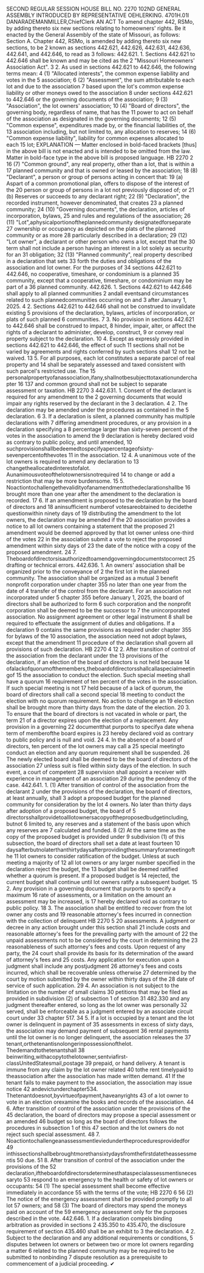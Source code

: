 SECOND REGULAR SESSION
HOUSE BILL NO. 2270
102ND GENERAL ASSEMBLY
INTRODUCED BY REPRESENTATIVE OEHLERKING.
4701H.01I DANARADEMANMILLER,ChiefClerk
AN ACT
To amend chapter 442, RSMo, by adding thereto six new sections relating to homeowners'
rights.
Be it enacted by the General Assembly of the state of Missouri, as follows:
Section A. Chapter 442, RSMo, is amended by adding thereto six new sections, to be
2 known as sections 442.621, 442.626, 442.631, 442.636, 442.641, and 442.646, to read as
3 follows:
442.621. 1. Sections 442.621 to 442.646 shall be known and may be cited as the
2 "Missouri Homeowners' Association Act".
3 2. As used in sections 442.621 to 442.646, the following terms mean:
4 (1) "Allocated interests", the common expense liability and votes in the
5 association;
6 (2) "Assessment", the sum attributable to each lot and due to the association
7 based upon the lot's common expense liability or other moneys owed to the association
8 under sections 442.621 to 442.646 or the governing documents of the association;
9 (3) "Association", the lot owners' association;
10 (4) "Board of directors", the governing body, regardless of name, that has the
11 power to act on behalf of the association as designated in the governing documents;
12 (5) "Common expense", expenditures made by, or the financial liabilities of, the
13 association including, but not limited to, any allocation to reserves;
14 (6) "Common expense liability", liability for common expenses allocated to each
15 lot;
EXPLANATION — Matter enclosed in bold-faced brackets [thus] in the above bill is not enacted and is
intended to be omitted from the law. Matter in bold-face type in the above bill is proposed language.
HB 2270 2
16 (7) "Common ground", any real property, other than a lot, that is within a
17 planned community and that is owned or leased by the association;
18 (8) "Declarant", a person or group of persons acting in concert that:
19 (a) Aspart of a common promotional plan, offers to dispose of the interest of the
20 person or group of persons in a lot not previously disposed of; or
21 (b) Reserves or succeeds to any declarant right;
22 (9) "Declaration", the recorded instrument, however denominated, that creates
23 a planned community;
24 (10) "Governing documents", the declaration, articles of incorporation, bylaws,
25 and rules and regulations of the association;
26 (11) "Lot",aphysicalportionoftheplannedcommunity designatedforseparate
27 ownership or occupancy as depicted on the plats of the planned community or as more
28 particularly described in a declaration;
29 (12) "Lot owner", a declarant or other person who owns a lot, except that the
30 term shall not include a person having an interest in a lot solely as security for an
31 obligation;
32 (13) "Planned community", real property described in a declaration that sets
33 forth the duties and obligations of the association and lot owner. For the purposes of
34 sections 442.621 to 442.646, no cooperative, timeshare, or condominium is a planned
35 community, except that a cooperative, timeshare, or condominium may be part of a
36 planned community.
442.626. 1. Sections 442.621 to 442.646 shall apply to all planned communities
2 andall eventsand circumstances related to such plannedcommunities occurring on and
3 after January 1, 2025.
4 2. Sections 442.621 to 442.646 shall not be construed to invalidate existing
5 provisions of the declaration, bylaws, articles of incorporation, or plats of such planned
6 communities.
7 3. No provision in sections 442.621 to 442.646 shall be construed to impact,
8 hinder, impair, alter, or affect the rights of a declarant to administer, develop, construct,
9 or convey real property subject to the declaration.
10 4. Except as expressly provided in sections 442.621 to 442.646, the effect of such
11 sections shall not be varied by agreements and rights conferred by such sections shall
12 not be waived.
13 5. For all purposes, each lot constitutes a separate parcel of real property and
14 shall be separately assessed and taxed consistent with such parcel's restricted use. The
15 personalpropertyofanassociation,ifany,shallnotbesubjecttotaxationunderchapter
16 137 and common ground shall not be subject to separate assessment or taxation.
HB 2270 3
442.631. 1. Consent of the declarant is required for any amendment to the
2 governing documents that would impair any rights reserved by the declarant in the
3 declaration.
4 2. The declaration may be amended under the procedures as contained in the
5 declaration.
6 3. If a declaration is silent, a planned community has multiple declarations with
7 differing amendment procedures, or any provision in a declaration specifying a
8 percentage larger than sixty-seven percent of the votes in the association to amend the
9 declaration is hereby declared void as contrary to public policy, and until amended,
10 suchprovisionshallbedeemedtospecifyapercentageofsixty-sevenpercentofthevotes
11 in the association.
12 4. A unanimous vote of the lot owners is required to amend any declaration to
13 changetheallocatedinterestofalot. Aunanimousvoteofthelotownersisnotrequired
14 to change or add a restriction that may be more burdensome.
15 5. Noactiontochallengethevalidityofanamendmenttothedeclarationshallbe
16 brought more than one year after the amendment to the declaration is recorded.
17 6. If an amendment is proposed to the declaration by the board of directors and
18 aninsufficient numberof votesareobtained to decidethe questionwithin ninety days of
19 distributing the amendment to the lot owners, the declaration may be amended if the
20 association provides a notice to all lot owners containing a statement that the proposed
21 amendment would be deemed approved by that lot owner unless one-third of the votes
22 in the association submit a vote to reject the proposed amendment within sixty days of
23 the date of the notice with a copy of the proposed amendment.
24 7. Theboardofdirectorsisauthorizedtoamendgoverningdocumentstocorrect
25 drafting or technical errors.
442.636. 1. An owners' association shall be organized prior to the conveyance of
2 the first lot in the planned community. The association shall be organized as a mutual
3 benefit nonprofit corporation under chapter 355 no later than one year from the date of
4 transfer of the control from the declarant. For an association not incorporated under
5 chapter 355 before January 1, 2025, the board of directors shall be authorized to form
6 such corporation and the nonprofit corporation shall be deemed to be the successor to
7 the unincorporated association. No assignment agreement or other legal instrument
8 shall be required to effectuate the assignment of duties and obligations. If a declaration
9 contains the same provisions as required under chapter 355 for bylaws of the
10 association, the association need not adopt bylaws, except that the amendment
11 procedure of the declaration shall govern all provisions of such declaration.
HB 2270 4
12 2. After transition of control of the association from the declarant under the
13 provisions of the declaration, if an election of the board of directors is not held because
14 ofalackofquorumofthemembers,theboardofdirectorsshallcallaspecialmeetingof
15 the association to conduct the election. Such special meeting shall have a quorum
16 requirement of ten percent of the votes in the association. If such special meeting is not
17 held because of a lack of quorum, the board of directors shall call a second special
18 meeting to conduct the election with no quorum requirement. No action to challenge an
19 election shall be brought more than thirty days from the date of the election.
20 3. To ensure that the board of directors is not vacated in whole or part, the term
21 of a director expires upon the election of a replacement. Any provision in a governing
22 documentthat purports to specifya date whena term of memberofthe board expires is
23 hereby declared void as contrary to public policy and is null and void.
24 4. In the absence of a board of directors, ten percent of the lot owners may call a
25 special meetingto conduct an election and any quorum requirement shall be suspended.
26 The newly elected board shall be deemed to be the board of directors of the association
27 unless suit is filed within sixty days of the election. In such event, a court of competent
28 supervision shall appoint a receiver with experience in management of an association
29 during the pendency of the case.
442.641. 1. (1) After transition of control of the association from the declarant
2 under the provisions of the declaration, the board of directors, at least annually, shall
3 adopt a proposed budget for the planned community for consideration by the lot
4 owners. No later than thirty days after adoption of a proposed budget, the board of
5 directorsshallprovidetoalllotownersacopyoftheproposedbudgetincluding, butnot
6 limited to, any reserves and a statement of the basis upon which any reserves are
7 calculated and funded.
8 (2) At the same time as the copy of the proposed budget is provided under
9 subdivision (1) of this subsection, the board of directors shall set a date at least fourteen
10 daysafterbutnolaterthanthirtydaysafterprovidingthesummaryforameetingofthe
11 lot owners to consider ratification of the budget. Unless at such meeting a majority of
12 all lot owners or any larger number specified in the declaration reject the budget, the
13 budget shall be deemed ratified whether a quorum is present. If a proposed budget is
14 rejected, the current budget shall continue until lot owners ratify a subsequent budget.
15 2. Any provision in a governing document that purports to specify a maximum
16 rate of assessments, or a limitation on the amount an assessment may be increased, is
17 hereby declared void as contrary to public policy.
18 3. The association shall be entitled to recover from the lot owner any costs and
19 reasonable attorney's fees incurred in connection with the collection of delinquent
HB 2270 5
20 assessments. A judgment or decree in any action brought under this section shall
21 include costs and reasonable attorney's fees for the prevailing party with the amount of
22 the unpaid assessments not to be considered by the court in determining the
23 reasonableness of such attorney's fees and costs. Upon request of any party, the
24 court shall provide its basis for its determination of the award of attorney's fees and
25 costs. Any application for execution upon a judgment shall include any postjudgment
26 attorney's fees and costs incurred, which shall be recoverable unless otherwise
27 determined by the court by motion submitted by the owner within thirty days of the
28 date of service of such application.
29 4. An association is not subject to the limitation on the number of small claims
30 petitions that may be filed as provided in subdivision (2) of subsection 1 of section
31 482.330 and any judgment thereafter entered, so long as the lot owner was personally
32 served, shall be enforceable as a judgment entered by an associate circuit court under
33 chapter 517.
34 5. If a lot is occupied by a tenant and the lot owner is delinquent in payment of
35 assessments in excess of sixty days, the association may demand payment of subsequent
36 rental payments until the lot owner is no longer delinquent, the association releases the
37 tenant,orthetenantisnolongerinpossessionofthelot. Thedemandtothetenantshall
38 beinwriting,withacopytothelotowner,sentviafirst-classUnitedStatesmail,postage
39 prepaid, or hand delivery. A tenant is immune from any claim by the lot owner related
40 tothe rent timelypaid to theassociation after the association has made written demand.
41 If the tenant fails to make payment to the association, the association may issue notice
42 andevictunderchapter534. Thetenantdoesnot,byvirtueofpayment,haveanyrights
43 of a lot owner to vote in an election orexamine the books and records of the association.
44 6. After transition of control of the association under the provisions of the
45 declaration, the board of directors may propose a special assessment or an amended
46 budget so long as the board of directors follows the procedures in subsection 1 of this
47 section and the lot owners do not reject such special assessment.
48 7. Noactiontochallengeanassessmentleviedundertheproceduresprovidedfor
49 inthissectionshallbebroughtmorethansixtydaysfromthefirstdatetheassessmentis
50 due.
51 8. After transition of control of the association under the provisions of the
52 declaration,iftheboardofdirectorsdeterminesthataspecialassessmentisnecessaryto
53 respond to an emergency to the health or safety of lot owners or occupants:
54 (1) The special assessment shall become effective immediately in accordance
55 with the terms of the vote;
HB 2270 6
56 (2) The notice of the emergency assessment shall be provided promptly to all lot
57 owners; and
58 (3) The board of directors may spend the moneys paid on account of the
59 emergency assessment only for the purposes described in the vote.
442.646. 1. If a declaration compels binding arbitration as provided in sections
2 435.350 to 435.470, the disclosure requirement of section 435.460 shall be an exhibit to
3 the declaration.
4 2. Subject to the declaration and any additional requirements or conditions,
5 disputes between lot owners or between two or more lot owners regarding a matter
6 related to the planned community may be required to be submitted to nonbinding
7 dispute resolution as a prerequisite to commencement of a judicial proceeding.
✔